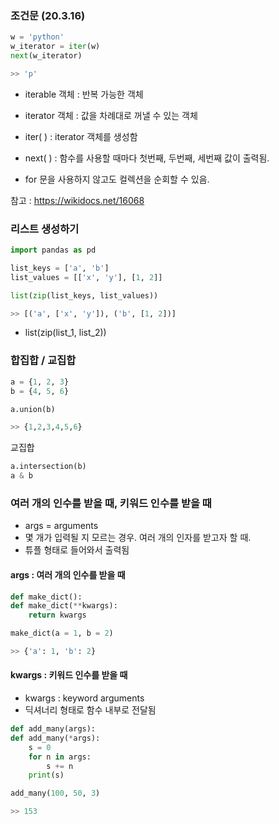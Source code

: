 
### 조건문 (20.3.16)

```python
w = 'python'
w_iterator = iter(w)
next(w_iterator)

>> 'p'
```

- iterable 객체 : 반복 가능한 객체

- iterator 객체 : 값을 차례대로 꺼낼 수 있는 객체
- iter( ) : iterator 객체를 생성함
- next( ) : 함수를 사용할 때마다 첫번째, 두번째, 세번째 값이 출력됨.
- for 문을 사용하지 않고도 컬렉션을 순회할 수 있음.

참고 : https://wikidocs.net/16068


### 리스트 생성하기
```python
import pandas as pd

list_keys = ['a', 'b']
list_values = [['x', 'y'], [1, 2]]

list(zip(list_keys, list_values))

>> [('a', ['x', 'y']), ('b', [1, 2])]
```

- list(zip(list_1, list_2))


### 합집합 / 교집합
```python
a = {1, 2, 3}
b = {4, 5, 6}

a.union(b)

>> {1,2,3,4,5,6}
```
교집합
```python
a.intersection(b)
a & b

```


### 여러 개의 인수를 받을 때, 키워드 인수를 받을 때
- args = arguments
- 몇 개가 입력될 지 모르는 경우. 여러 개의 인자를 받고자 할 때.
- 튜플 형태로 들어와서 출력됨

#### args : 여러 개의 인수를 받을 때

```python
def make_dict():
def make_dict(**kwargs):
    return kwargs

make_dict(a = 1, b = 2)

>> {'a': 1, 'b': 2}
```

#### kwargs : 키워드 인수를 받을 때
- kwargs : keyword arguments
- 딕셔너리 형태로 함수 내부로 전달됨

```python
def add_many(args):
def add_many(*args):
    s = 0
    for n in args:
        s += n
    print(s)

add_many(100, 50, 3)

>> 153

```
